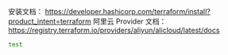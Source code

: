 
安装文档： https://developer.hashicorp.com/terraform/install?product_intent=terraform
阿里云 Provider 文档： https://registry.terraform.io/providers/aliyun/alicloud/latest/docs

```bash
test
```